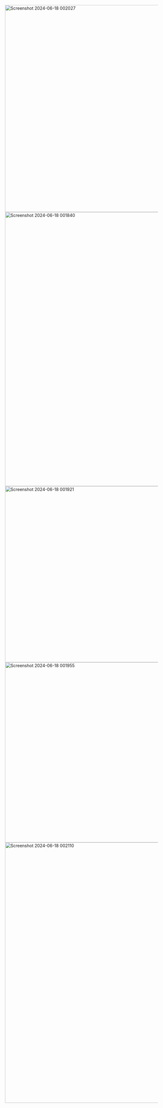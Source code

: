 <img width="683" alt="Screenshot 2024-06-18 002027" src="https://github.com/user-attachments/assets/0f7010d5-36fa-44cb-b535-acd615ac7d0a" />
<img width="904" alt="Screenshot 2024-06-18 001840" src="https://github.com/user-attachments/assets/6b76a3a4-1158-4319-a0ce-4aca52a80ed1" />
<img width="581" alt="Screenshot 2024-06-18 001921" src="https://github.com/user-attachments/assets/aa31baff-fb40-4fe0-8ec9-a5a2e523b9ab" />
<img width="594" alt="Screenshot 2024-06-18 001955" src="https://github.com/user-attachments/assets/bcd6775e-b766-4491-ba47-5c33468cea22" />
<img width="859" alt="Screenshot 2024-06-18 002110" src="https://github.com/user-attachments/assets/e1a1a9fc-50df-464c-b2b5-a6431c3589b4" />
